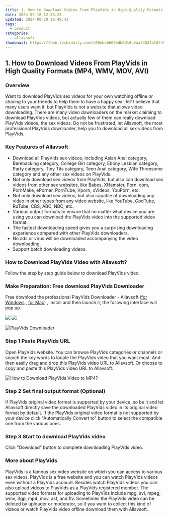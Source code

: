 ```yaml
---
title: 1. How to Download Videos From PlayVids in High Quality Formats (MP4, WMV, MOV, AVI)
date: 2024-09-18 12:36:23
updated: 2024-09-20 10:49:43
tags:
  - product
categories:
  - allavsoft
thumbnail: https://thmb.techidaily.com/c00ebdb669edb0d10c9aaf3823af0f453bdf1555c8f28ccacb5f514402daa7b4.png
---
```


## 1. How to Download Videos From PlayVids in High Quality Formats (MP4, WMV, MOV, AVI)

### Overview

Want to download PlayVids sex videos for your own watching offline or sharing to your friends to help them to have a happy sex life? I believe that many users want it, but PlayVids is not a website that allows video downloading. There are many video downloaders on the market claiming to download PlayVids videos, but actually few of them can really download PlayVids videos, the sex videos. Do not be frustrated, let Allavsoft, the most professional PlayVids downloader, help you to download all sex videos from PlayVids.

### Key Features of Allavsoft

* Download all PlayVids sex videos, including Asian Anal category, Barebacking category, College Girl category, Ebony Lesbian category, Party category, Tiny Tits category, Teen Anal category, Wife Threesome category and any other sex videos on PlayVids.
* Not only download sex videos from PlayVids, but also can download sex videos from other sex websites, like Babes, XHamster, Porn. com, PornMake, ePorner, PornTube, Vporn, xVideos, YouPorn, etc.
* Not only download sex videos, but also capable of downloading any video in other types from any video website, like YouTube, GodTube, RuTube, CBS, ABC, NBC, etc.
* Various output formats to ensure that no matter what device you are using you can download the PlayVids video into the supported video format.
* The fastest downloading speed gives you a surprising downloading experience compared with other PlayVids downloaders.
* No ads or virus will be downloaded accompanying the video downloading.
* Support batch downloading videos.

### How to Download PlayVids Video with Allavsoft?

Follow the step by step guide below to download PlayVids video.

### Make Preparation: Free download PlayVids Downloader

Free download the professional PlayVids Downloader - Allavsoft ([for Windows](https://tools.techidaily.com/allavsoft/products/) , [for Mac](https://tools.techidaily.com/allavsoft/products/)) , install and then launch it, the following interface will pop up.

[![](https://www.allavsoft.com/how-to/../images/how-to/free-download-win.jpg)](https://tools.techidaily.com/allavsoft/products/) [![](https://www.allavsoft.com/how-to/../images/how-to/free-download-mac.jpg)](https://tools.techidaily.com/allavsoft/products/)

![PlayVids Downloader](https://www.allavsoft.com/how-to/../images/allavsoft/screen-shot-600.jpg)

### Step 1 Paste PlayVids URL

Open PlayVids website. You can browse PlayVids categories or channels or search the key words to locate the PlayVids video that you want most. And then easily drag and drop this PlayVids video URL to Allavsoft. Or choose to copy and paste this PlayVids video URL to Allavsoft.

![How to Download PlayVids Video to MP4?](https://www.allavsoft.com/how-to/../images/how-to/download-rtmp-video/download-rtmp-video.jpg)

### Step 2 Set final output format (Optional)

If PlayVids original video format is supported by your device, so be it and let Allavsoft directly save the downloaded PlayVids video in its original video format by default. If the PlayVids original video format is not supported by your device click "Automatically Convert to" button to select the compatible one from the various ones.

### Step 3 Start to download PlayVids video

Click "Download" button to complete downloading PlayVids video.

### More about PlayVids

PlayVids is a famous sex video website on which you can access to various sex videos. PlayVids is a free website and you can watch PlayVids videos even without a PlayVids account. Besides watch PlayVids videos you can also upload videos to PlayVids as a PlayVids registered member. The supported video formats for uploading to PlayVids include mpg, avi, mpeg, wmv, 3gp, mp4, mov, asf, and flv. Sometimes the PlayVids video can be deleted by uploader or moderator, so if you want to collect this kind of videos or watch PlayVids video offline download them with Allavsoft.

<ins class="adsbygoogle"
     style="display:block"
     data-ad-format="autorelaxed"
     data-ad-client="ca-pub-7571918770474297"
     data-ad-slot="1223367746"></ins>



<ins class="adsbygoogle"
     style="display:block"
     data-ad-client="ca-pub-7571918770474297"
     data-ad-slot="8358498916"
     data-ad-format="auto"
     data-full-width-responsive="true"></ins>

